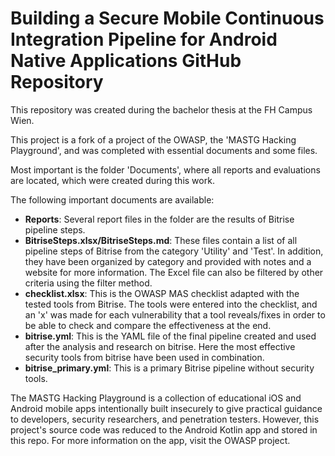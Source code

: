 # Building a Secure Mobile Continuous Integration Pipeline for Android Native Applications GitHub Repository
This repository was created during the bachelor thesis at the FH Campus Wien.

This project is a fork of a project of the OWASP, the 'MASTG Hacking Playground', and was completed with essential documents and some files.

Most important is the folder 'Documents', where all reports and evaluations are located, which were created during this work.

The following important documents are available:
- **Reports**: Several report files in the folder are the results of Bitrise pipeline steps.
- **BitriseSteps.xlsx/BitriseSteps.md**: These files contain a list of all pipeline steps of Bitrise from the category 'Utility' and 'Test'. In addition, they have been organized by category and provided with notes and a website for more information. The Excel file can also be filtered by other criteria using the filter method.
- **checklist.xlsx**: This is the OWASP MAS checklist adapted with the tested tools from Bitrise. The tools were entered into the checklist, and an 'x' was made for each vulnerability that a tool reveals/fixes in order to be able to check and compare the effectiveness at the end.
- **bitrise.yml**: This is the YAML file of the final pipeline created and used after the analysis and research on bitrise. Here the most effective security tools from bitrise have been used in combination.
- **bitrise_primary.yml**: This is a primary Bitrise pipeline without security tools.


The MASTG Hacking Playground is a collection of educational iOS and Android mobile apps intentionally built insecurely to give practical guidance to developers, security researchers, and penetration testers. However, this project's source code was reduced to the Android Kotlin app and stored in this repo. For more information on the app, visit the OWASP project.

